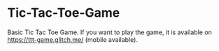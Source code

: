 # Tic-Tac-Toe-Game
Basic Tic Tac Toe Game. If you want to play the game, it is available on https://ttt-game.glitch.me/ (mobile available).
